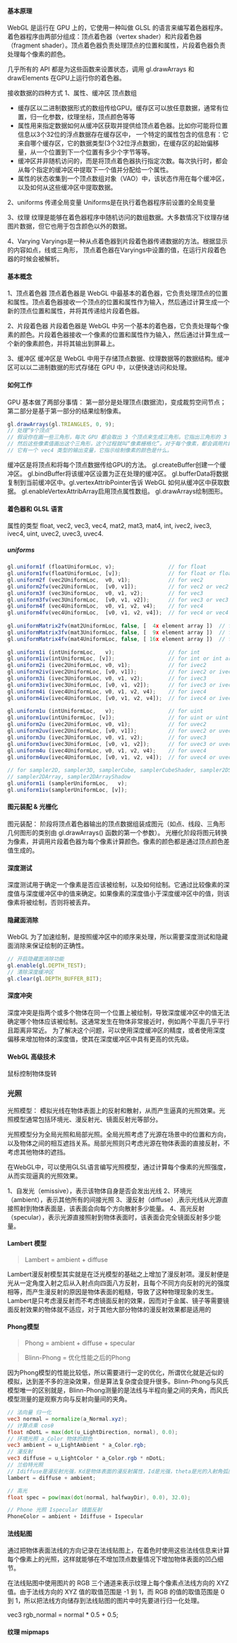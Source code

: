 

#### 基本原理
WebGL 是运行在 GPU 上的，它使用一种叫做 GLSL 的语言来编写着色器程序。着色器程序由两部分组成：顶点着色器（vertex shader）和片段着色器（fragment shader）。顶点着色器负责处理顶点的位置和属性，片段着色器负责处理每个像素的颜色。

几乎所有的 API 都是为这些函数来设置状态，调用 gl.drawArrays 和 drawElements 在GPU上运行你的着色器。

接收数据的四种方式
1、属性、缓冲区 顶点数组
* 缓存区以二进制数据形式的数组传给GPU。缓存区可以放任意数据，通常有位置，归一化参数，纹理坐标，顶点颜色等等
* 属性用来指定数据如何从缓冲区获取并提供给顶点着色器。比如你可能将位置信息以3个32位的浮点数据存在缓存区中， 一个特定的属性包含的信息有：它来自哪个缓存区，它的数据类型(3个32位浮点数据)，在缓存区的起始偏移量，从一个位置到下一个位置有多少个字节等等。
* 缓冲区并非随机访问的，而是将顶点着色器执行指定次数。每次执行时，都会从每个指定的缓冲区中提取下一个值并分配给一个属性。
* 属性的状态收集到一个顶点数组对象（VAO）中，该状态作用在每个缓冲区，以及如何从这些缓冲区中提取数据。

2、uniforms 传递全局变量
Uniforms是在执行着色器程序前设置的全局变量

3、纹理
纹理是能够在着色器程序中随机访问的数组数据。大多数情况下纹理存储图片数据，但它也用于包含颜色以外的数据。

4、Varying
Varyings是一种从点着色器到片段着色器传递数据的方法。根据显示的内容如点，线或三角形， 顶点着色器在Varyings中设置的值，在运行片段着色器的时候会被解析。

#### 基本概念
1、顶点着色器
顶点着色器是 WebGL 中最基本的着色器，它负责处理顶点的位置和属性。顶点着色器接收一个顶点的位置和属性作为输入，然后通过计算生成一个新的顶点位置和属性，并将其传递给片段着色器。

2、片段着色器
片段着色器是 WebGL 中另一个基本的着色器，它负责处理每个像素的颜色。片段着色器接收一个像素的位置和属性作为输入，然后通过计算生成一个新的像素颜色，并将其输出到屏幕上。

3、缓冲区
缓冲区是 WebGL 中用于存储顶点数据、纹理数据等的数据结构。缓冲区可以以二进制数据的形式存储在 GPU 中，以便快速访问和处理。


#### 如何工作
GPU 基本做了两部分事情： 第一部分是处理顶点(数据流)，变成裁剪空间节点；第二部分是基于第一部分的结果绘制像素。
```js
gl.drawArrays(gl.TRIANGLES, 0, 9);
// 处理“9个顶点”
// 假设你在画一些三角形，每次 GPU 都会取出 3 个顶点来生成三角形。它指出三角形的 3 个点对应哪些像素， 
// 然后这些像素值画出这个三角形，这个过程就叫“像素栅格化”。对于每个像素，都会调用片段着色器。 
// 它有一个 vec4 类型的输出变量，它指示绘制像素的颜色是什么。
```

缓冲区是将顶点和将每个顶点数据传给GPU的方法。 gl.createBuffer创建一个缓冲区。 gl.bindBuffer将该缓冲区设置为正在处理的缓冲区。 gl.bufferData将数据复制到当前缓冲区中。gl.vertexAttribPointer告诉 WebGL 如何从缓冲区中获取数据。 gl.enableVertexAttribArray启用顶点属性数组。 gl.drawArrays绘制图形。


#### 着色器和 GLSL 语言

属性的类型
float, vec2, vec3, vec4, mat2, mat3, mat4, int, ivec2, ivec3, ivec4, uint, uvec2, uvec3, uvec4.

##### uniforms

```js
gl.uniform1f (floatUniformLoc, v);                 // for float
gl.uniform1fv(floatUniformLoc, [v]);               // for float or float array
gl.uniform2f (vec2UniformLoc,  v0, v1);            // for vec2
gl.uniform2fv(vec2UniformLoc,  [v0, v1]);          // for vec2 or vec2 array
gl.uniform3f (vec3UniformLoc,  v0, v1, v2);        // for vec3
gl.uniform3fv(vec3UniformLoc,  [v0, v1, v2]);      // for vec3 or vec3 array
gl.uniform4f (vec4UniformLoc,  v0, v1, v2, v4);    // for vec4
gl.uniform4fv(vec4UniformLoc,  [v0, v1, v2, v4]);  // for vec4 or vec4 array
 
gl.uniformMatrix2fv(mat2UniformLoc, false, [  4x element array ])  // for mat2 or mat2 array
gl.uniformMatrix3fv(mat3UniformLoc, false, [  9x element array ])  // for mat3 or mat3 array
gl.uniformMatrix4fv(mat4UniformLoc, false, [ 16x element array ])  // for mat4 or mat4 array
 
gl.uniform1i (intUniformLoc,   v);                 // for int
gl.uniform1iv(intUniformLoc, [v]);                 // for int or int array
gl.uniform2i (ivec2UniformLoc, v0, v1);            // for ivec2
gl.uniform2iv(ivec2UniformLoc, [v0, v1]);          // for ivec2 or ivec2 array
gl.uniform3i (ivec3UniformLoc, v0, v1, v2);        // for ivec3
gl.uniform3iv(ivec3UniformLoc, [v0, v1, v2]);      // for ivec3 or ivec3 array
gl.uniform4i (ivec4UniformLoc, v0, v1, v2, v4);    // for ivec4
gl.uniform4iv(ivec4UniformLoc, [v0, v1, v2, v4]);  // for ivec4 or ivec4 array
 
gl.uniform1u (intUniformLoc,   v);                 // for uint
gl.uniform1uv(intUniformLoc, [v]);                 // for uint or uint array
gl.uniform2u (ivec2UniformLoc, v0, v1);            // for uvec2
gl.uniform2uv(ivec2UniformLoc, [v0, v1]);          // for uvec2 or uvec2 array
gl.uniform3u (ivec3UniformLoc, v0, v1, v2);        // for uvec3
gl.uniform3uv(ivec3UniformLoc, [v0, v1, v2]);      // for uvec3 or uvec3 array
gl.uniform4u (ivec4UniformLoc, v0, v1, v2, v4);    // for uvec4
gl.uniform4uv(ivec4UniformLoc, [v0, v1, v2, v4]);  // for uvec4 or uvec4 array
 
// for sampler2D, sampler3D, samplerCube, samplerCubeShader, sampler2DShadow,
// sampler2DArray, sampler2DArrayShadow
gl.uniform1i (samplerUniformLoc,   v);
gl.uniform1iv(samplerUniformLoc, [v]);
```


#### 图元装配 & 光栅化
图元装配： 阶段将顶点着色器输出的顶点数据组装成图元（如点、线段、三角形 几何图形的类别由 gl.drawArrays() 函数的第一个参数）。
光栅化阶段将图元转换为像素，并调用片段着色器为每个像素计算颜色。像素的颜色都是通过顶点颜色差值生成的。


#### 深度测试

深度测试用于确定一个像素是否应该被绘制，以及如何绘制。它通过比较像素的深度值与深度缓冲区中的值来确定。如果像素的深度值小于深度缓冲区中的值，则该像素将被绘制，否则将被丢弃。

#### 隐藏面消除

WebGL 为了加速绘制，是按照缓冲区中的顺序来处理，所以需要深度测试和隐藏面消除来保证绘制的正确性。
```js
// 开启隐藏面消除功能
gl.enable(gl.DEPTH_TEST);
// 清除深度缓冲区
gl.clear(gl.DEPTH_BUFFER_BIT);
```

#### 深度冲突
深度冲突是指两个或多个物体在同一个位置上被绘制，导致深度缓冲区中的值无法确定哪个物体应该被绘制。这通常发生在物体非常接近时，例如两个平面几乎平行且距离非常近。
为了解决这个问题，可以使用深度缓冲区的精度，或者使用深度偏移来增加物体的深度值，使其在深度缓冲区中具有更高的优先级。


#### WebGL 高级技术

鼠标控制物体旋转







### 光照
光照模型： 模拟光线在物体表面上的反射和散射，从而产生逼真的光照效果。光照模型通常包括环境光、漫反射光、镜面反射光等部分。

光照模型分为全局光照和局部光照。全局光照考虑了光源在场景中的位置和方向，以及物体之间的相互遮挡关系。局部光照则只考虑光源在物体表面的直接反射，不考虑其他物体的遮挡。

在WebGL中，可以使用GLSL语言编写光照模型，通过计算每个像素的光照强度，从而实现逼真的光照效果。

1、自发光（emissive），表示该物体自身是否会发出光线
2、环境光（ambient），表示其他所有的间接光照
3、漫反射（diffuse）,表示光线从光源直接照射到物体表面是，该表面会向每个方向散射多少能量。
4、高光反射（specular），表示光源直接照射到物体表面时，该表面会完全镜面反射多少能量。


#### Lambert 模型
>
> Lambert = ambient + diffuse
>

Lambert漫反射模型其实就是在泛光模型的基础之上增加了漫反射项。漫反射便是光从一定角度入射之后从入射点向四面八方反射，且每个不同方向反射的光的强度相等，而产生漫反射的原因是物体表面的粗糙，导致了这种物理现象的发生。
Lambert是只考虑漫反射而不考虑镜面反射的效果，因而对于金属、镜子等需要镜面反射效果的物体就不适应，对于其他大部分物体的漫反射效果都是适用的

#### Phong模型

> Phong = ambient + diffuse + specular

> Blinn-Phong = 优化性能之后的Phong

因为Phong模型的性能比较低，所以需要进行一定的优化，所谓优化就是近似的模拟，达到差不多的渲染效果，但是算法复杂度会提升很多。Blinn-Phong与风氏模型唯一的区别就是，Blinn-Phong测量的是法线与半程向量之间的夹角，而风氏模型测量的是观察方向与反射向量间的夹角。


```glsl
// 法向量 归一化
vec3 normal = normalize(a_Normal.xyz);
// 计算点乘 cosθ
float nDotL = max(dot(u_LightDirection, normal), 0.0);
// 环境光照 a_Color 物体的颜色
vec3 ambient = u_LightAmbient * a_Color.rgb;
// 漫反射
vec3 diffuse = u_LightColor * a_Color.rgb * nDotL;
// 兰伯特光照
// Idiffuse是漫反射光强，Kd是物体表面的漫反射属性，Id是光强，theta是光的入射角弧度。
lambert = diffuse + ambient;

// 高光
float spec = pow(max(dot(normal, halfwayDir), 0.0), 32.0);

// Phone 光照 Ispecular 镜面反射
PhoneColor = ambient + Idiffuse + Ispecular
```


#### 法线贴图
通过把物体表面法线的方向记录在法线贴图上，在着色时使用这些法线信息来计算每个像素上的光照，这样就能够在不增加顶点数量情况下增加物体表面的凹凸细节。

在法线贴图中使用图片的 RGB 三个通道来表示纹理上每个像素点法线方向的 XYZ 值。由于法线方向的 XYZ 值的取值范围是 -1 到 1，而 RGB 的值的取值范围是 0 到 1，所以把法线方向储存到法线贴图的图片中时先要进行归一化处理。

vec3 rgb_normal = normal * 0.5 + 0.5;


#### 纹理 mipmaps


